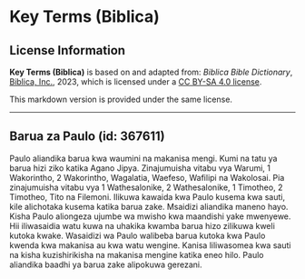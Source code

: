 # Key Terms (Biblica)

## License Information

**Key Terms (Biblica)** is based on and adapted from: _Biblica Bible Dictionary_, [Biblica, Inc.](https://www.biblica.com/), 2023, which is licensed under a [CC BY-SA 4.0 license](https://creativecommons.org/licenses/by-sa/4.0/legalcode.en).

This markdown version is provided under the same license.



--------------------------------

## Barua za Paulo (id: 367611)

Paulo aliandika barua kwa waumini na makanisa mengi. Kumi na tatu ya barua hizi ziko katika Agano Jipya. Zinajumuisha vitabu vya Warumi, 1 Wakorintho, 2 Wakorintho, Wagalatia, Waefeso, Wafilipi na Wakolosai. Pia zinajumuisha vitabu vya 1 Wathesalonike, 2 Wathesalonike, 1 Timotheo, 2 Timotheo, Tito na Filemoni. Ilikuwa kawaida kwa Paulo kusema kwa sauti, kile alichotaka kusema katika barua zake. Msaidizi aliandika maneno hayo. Kisha Paulo aliongeza ujumbe wa mwisho kwa maandishi yake mwenyewe. Hii iliwasaidia watu kuwa na uhakika kwamba barua hizo zilikuwa kweli kutoka kwake. Wasaidizi wa Paulo walibeba barua kutoka kwa Paulo kwenda kwa makanisa au kwa watu wengine. Kanisa liliwasomea kwa sauti na kisha kuzishirikisha na makanisa mengine katika eneo hilo. Paulo aliandika baadhi ya barua zake alipokuwa gerezani.


